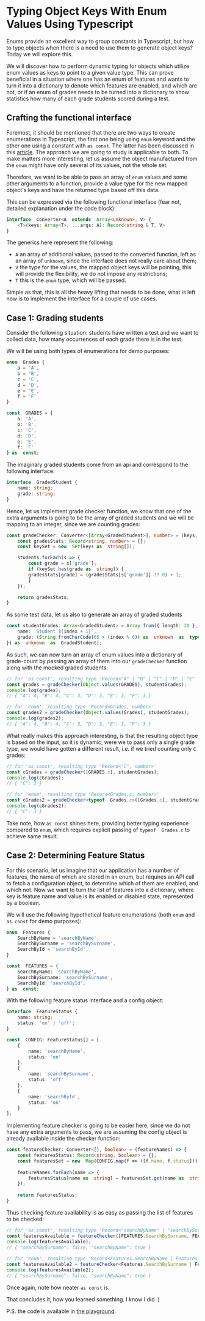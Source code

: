 # Typing Object Keys With Enum Values Using Typescript

Enums provide an excellent way to group constants in Typescript, but how to type objects when there is a need to use them to generate object keys? Today we will explore this.

We will discover how to perform dynamic typing for objects which utilize enum values as keys to point to a given value type. This can prove beneficial in a situation where one has an enum of features and wants to turn it into a dictionary to denote which features are enabled, and which are not, or if an enum of grades needs to be turned into a dictionary to show statistics how many of each grade students scored during a test.

## Crafting the functional interface

Foremost, it should be mentioned that there are two ways to create enumerations in Typescript, the first one being using `enum` keyword and the other one using a constant with `as const`. The latter has been discussed in this [article](https://dev.to/bwca/an-alternative-way-of-creating-enumerations-in-typescript-579k). The approach we are going to study is applicable to both. To make matters more interesting, let us assume the object manufactured from the `enum` might have only several of its values, not the whole set.

Therefore, we want to be able to pass an array of `enum` values and some other arguments to a function, provide a value type for the new mapped object's keys  and have the returned type based off this data.

This can be expressed via the following functional interface (fear not, detailed explanation under the code block):
```typescript
interface  Converter<A  extends  Array<unknown>, V> {
    <T>(keys: Array<T>, ...args: A): Record<string & T, V>
}
```
The generics here represent the following:

- `A` an array of additional values, passed to the converted function, left as an array of `unknown`, since the interface does not really care about them;
- `V` the type for the values, the mapped object keys will be pointing, this will provide the flexibility, we do not impose any restrictions;
- `T` this is the `enum` type, which will be passed.

Simple as that, this is all the heavy lifting that needs to be done, what is left now is to implement the interface for a couple of use cases.

## Case 1: Grading students
Consider the following situation: students have written a test and we want to collect data, how many occurrences of each grade there is in the test.

We will be using both types of enumerations for demo purposes:
```typescript
enum  Grades {
    a = 'A',
    b = 'B',
    c = 'C',
    d = 'D',
    e = 'E',
    f = 'F'
}

const  GRADES = {
    a: 'A',
    b: 'B',
    c: 'C',
    d: 'D',
    e: 'E',
    f: 'F'
} as  const;
```
The imaginary graded students come from an api and correspond to the following interface:
```typescript
interface  GradedStudent {
    name: string;
    grade: string;
}
```
Hence, let us implement grade checker function, we know that one of the extra arguments is going to be the array of graded students and we will be mapping to an integer, since we are counting grades:
```typescript
const gradeChecker: Converter<[Array<GradedStudent>], number> = (keys, students) => {
	const gradesStats: Record<string, number> = {};
	const keySet = new  Set(keys as  string[]);

	students.forEach(s => {
		const grade = s['grade'];
		if (keySet.has(grade as  string)) {
		gradesStats[grade] = (gradesStats[s['grade']] ?? 0) + 1;
		}
	});

	return gradesStats;
}
```
As some test data, let us also to generate an array of graded students
```typescript
const studentGrades: Array<GradedStudent> = Array.from({ length: 20 }, (_, index) => ({
	name: `Student ${index + 1}`,
	grade: (String.fromCharCode(65 + (index % 6)) as  unknown  as  typeof  GRADES)
}) as  unknown  as  GradedStudent);
```

As such, we can now turn an array of enum values into a dictionary of grade-count by passing an array of them into our `gradeChecker` function along with the mocked graded students:
```typescript
// for 'as const', resulting type 'Record<"A" | "B" | "C" | "D" | "E" | "F", number>'
const grades = gradeChecker(Object.values(GRADES), studentGrades);
console.log(grades);
// { "A": 4, "B": 4, "C": 3, "D": 3, "E": 3, "F": 3 }

// for 'enum', resulting type 'Record<Grades, number>'
const grades2 = gradeChecker(Object.values(Grades), studentGrades);
console.log(grades2);
// { "A": 4, "B": 4, "C": 3, "D": 3, "E": 3, "F": 3 }
```
What really makes this approach interesting, is that the resulting object type is based on the input, so it is dynamic, were we to pass only a single grade type, we would have gotten a different result, i.e. if we tried counting only `C` grades:
```typescript
// for 'as const', resulting type 'Record<"C", number>'
const cGrades = gradeChecker([GRADES.c], studentGrades);
console.log(cGrades);
// { "C": 3 }

// for 'enum', resulting type 'Record<Grades.c, number>'
const cGrades2 = gradeChecker<typeof  Grades.c>([Grades.c], studentGrades);
console.log(cGrades2);
// { "C": 3 }
```
Take note, how `as const` shines here, providing better typing experience compared to `enum`, which requires explicit passing of `typeof  Grades.c` to achieve same result.

## Case 2: Determining Feature Status

For this scenario, let us imagine that our application has a number of features, the name of which are stored in an enum, but requires an API call to fetch a configuration object, to determine which of them are enabled, and which not. Now we want to turn the list of features into a dictionary, where key is feature name and value is its enabled or disabled state, represented by a boolean.

We will use the following hypothetical feature enumerations (both `enum` and `as const` for demo purposes):
```typescript
enum  Features {
	SearchByName = 'searchByName',
	SearchBySurname = 'searchBySurname',
	SearchById = 'searchById',
}

const  FEATURES = {
	SearchByName: 'searchByName',
	SearchBySurname: 'searchBySurname',
	SearchById: 'searchById',
} as  const;
```

With the following feature status interface and a config object:
```typescript
interface  FeatureStatus {
	name: string;
	status: 'on' | 'off';
}

const  CONFIG: FeatureStatus[] = [
	{
		name: 'searchByName',
		status: 'on'
	},
	{
		name: 'searchBySurname',
		status: 'off'
	},
	{
		name: 'searchById',
		status: 'on'
	}
];
```
Implementing feature checker is going to be easier here, since we do not have any extra arguments to pass, we are assuming the config object is already available inside the checker function:
```typescript
const featureChecker: Converter<[], boolean> = (featureNames) => {
	const featuresStatus: Record<string, boolean> = {};
	const featuresSet = new  Map(CONFIG.map(f => ([f.name, f.status])));
	
	featureNames.forEach(name => {
		featuresStatus[name as  string] = featuresSet.get(name as  string) === 'on';
	});
	
	return featuresStatus;
}
```
Thus checking feature availability is as easy as passing the list of features to be checked:
```typescript
// for 'as const', resulting type 'Record<"searchByName" | "searchBySurname", boolean>'
const featuresAvailable = featureChecker([FEATURES.SearchBySurname, FEATURES.SearchByName]);
console.log(featuresAvailable);
// { "searchBySurname": false, "searchByName": true }
  
// for 'enum', resulting type 'Record<Features.SearchByName | Features.SearchBySurname, boolean>'
const featuresAvailable2 = featureChecker<Features.SearchBySurname | Features.SearchByName>([Features.SearchBySurname, Features.SearchByName]);
console.log(featuresAvailable2);
// { "searchBySurname": false, "searchByName": true }
```
Once again, note how neater `as const` is.

That concludes it, how you learned something. I know I did :)

P.S. the code is available in [the playground](https://www.typescriptlang.org/play?jsx=0#code/PTAEEkBtIVwZwC4CcCGCCWB7AdnUAzTJUACwQQAc4AuEAEwFMA3AOgU2ACMB3AYxWAIAnhXTYA5gFpMnAFYNeCSQGsGQuJO7oEJSQ2wwAtpKYpYDDfDFThFC7yToKSgCzKATAGYAUN+AAqUABhVHwMCVAdBgIYbEUsbDNQMQQGJHwUXmj-YF8UtIys4JwmNNSkAB4AQVAGAA9U7Do8KqRUIQrY5WxMbmwAPgAaUAA1ftAAb29QUAqAFX6AClV1alBW9vmh0BZdlCRxGnWASjWAJQUiOgrERwiAMlA54bHvAF9fP0CglDhogEY1gBxVB0aygRAwRjYBB4HK+fRGUAglCMPBTGYoUAAXlAAHIqnjBtNQJwcfiAEJEkm8cl4oLUmZ0OkAEUZtTpAFF2fg6QAxPHvXy8HCIZFnKoszkAZXJGNAKDWBPZnCVVOJM14SoZGtAdCVbN1DCV3N1+CVAveCrwItwCAA3HkYQVMtEUYw6NKEFD9AhJiTEoZjRDkNZHTNxKDg7cw0LhaK-ZHUQwgiQFKokGsgiUymkKgBtDYoDruhie73QhD9AC6wwMhk4aXGuOWajgw0hlbgxxx43ltrFSbRXrQRwuIqQ1xjEjrRkbSGbkzejppCdAK2lDD9uOwDG4oE3CFb6mtIbu4nz1eOK5mnd9cBYhCQnMyJEWeGxfZJmrXQ+iuLgfM8T-PFq3DGZkl5Y9DxYEhfkWP9T2ncRjh7eUINAP84BHWF8z-atyQQqNsIQUd80A4Co1AgiAH4aNAAAGHsAGpQH+cCZg+Tjr18GYkC3GAkGwTDiJwuBHQ+eM7RDH0YVLI4ixLKNy1kqtyUUx8kEwQxFgmUBIH0cQdDWdwGNAN5hkWAB9YYxEYOoe0-UBdIDFAgzWAADL1VNAAASCY7PqUBWP+N4PN1P81kWL1z007TU32bNGEWAA2ABWYLnMCupQAAUlAFLUNPLoej6U9bAYTBeSBCUpWlY53h7X5QBK3phOa0sVMrHjvAHRNiPJP9U3TNJFgAeTkBQEBYUxzDgRYaslGVjg7CtfXkniB0wAyWEgTBxCI5NuxXPqRKO9xBqjYbeAzcbJsUGazBgCwFuIlaZMrDbHS2na9oOrD3B607eHky7k2u2780WuqWF4WsPvWt7vtFbaGF2-bFhBpGpLFLHzrBxgIbzCqquRYjYaWKHybh1bVK+3qUd+jG8bRQGVy+YJfmidw1hZLc0kMMRwT5Bg0EE6IcPgUB4QRetQBFsX+PRElN32XgSApIQADk3P-fE-jVjXtd19lVaQdXNelQTAz1vEDfNo2raEk3dTNi2hHAZlcTt0WHc1z3qUk06+U5Ko5gAVTOGU5RV333Z19z9bjo2E4YU3k8t63daVe33adm308N-39STouPboQPTz6ld8nSV15dF71+Ml5WZhttZkPAxAxaOPEcDxUAAB98Sq-A8QknG-SCMatb5cAgTWBWm4YFvL3JfMSXQ0B29Lv3jaDdlb1I71e-7kkLM379t+z3e86zg-dSPnulVHwVON1Led59suA8fkNn5HtgN+5lvDVkngQRu4siaZmKNgUoSBygFnhpwTAqMUADEIvgSB-FU7dl7P6H80ksGKwsC3c4lxJw3FDDOUkqCDLoMXBMZcvFQCnWIcvbCW5yS7n3AAWRQBQRY09Z7zxYIYARixeROUWPmfALAbbDDkd3E+V5UI3ggSQ3Bj4iAvnVosG2+Ct7sPFiRHu+YDHNWQgRXExilYwXEFufRuskLUJQjibE3t+7gTeA1Ek-Em7CVsaQ4+8AJ4MyIdgiwVRTDoEgCgTgBlyRBOgTIkOYdI4yhYG7R298GDDDSRHKO0oskZ33gwK8yNcCo3RgdIJcBokoFifEgyvi2GRPqTEuJCSGAXRsZE6BFQl4mJKWXfOzjh5DKViMveqdKaTIsNMu+zsgz5PaYslOusKnhLgNUv6kj2kNKad0wGvggA).

